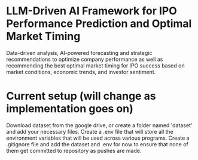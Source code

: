 # LLM-Driven AI Framework for IPO Performance Prediction and Optimal Market Timing

Data-driven analysis, AI-powered forecasting and strategic recommendations to optimize company performance as well as recommending the best optimal market timing for IPO success based on market conditions, economic trends, and investor sentiment.


# Current setup (will change as implementation goes on)
Download dataset from the google drive, or create a folder named 'dataset' and add your necessary files.
Create a .env file that will store all the environment variables that will be used across various programs.
Create a .gitignore file and add the dataset and .env for now to ensure that none of them get committed to repository as pushes are made. 
